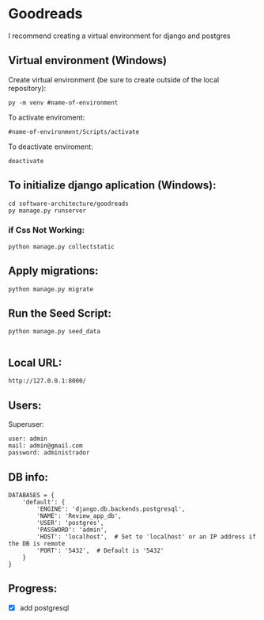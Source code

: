 # Goodreads

I recommend creating a virtual environment for django and postgres

## Virtual environment (Windows)
Create virtual environment (be sure to create outside of the local repository):
```
py -m venv #name-of-environment
```

To activate enviroment:
```
#name-of-environment/Scripts/activate
```
To deactivate enviroment:
```
deactivate
```

## To initialize django aplication (Windows):
```
cd software-architecture/goodreads
py manage.py runserver
```

### if Css Not Working:
```
python manage.py collectstatic
```

## Apply migrations:
```
python manage.py migrate
```

## Run the Seed Script:
```
python manage.py seed_data


```

## Local URL:
```
http://127.0.0.1:8000/
```

## Users:
Superuser:
```
user: admin
mail: admin@gmail.com
password: administrador
```
## DB info:
```
DATABASES = {
    'default': {
        'ENGINE': 'django.db.backends.postgresql',
        'NAME': 'Review_app_db',
        'USER': 'postgres',
        'PASSWORD': 'admin',
        'HOST': 'localhost',  # Set to 'localhost' or an IP address if the DB is remote
        'PORT': '5432',  # Default is '5432'
    }
}
```

## Progress:
- [X] add postgresql
